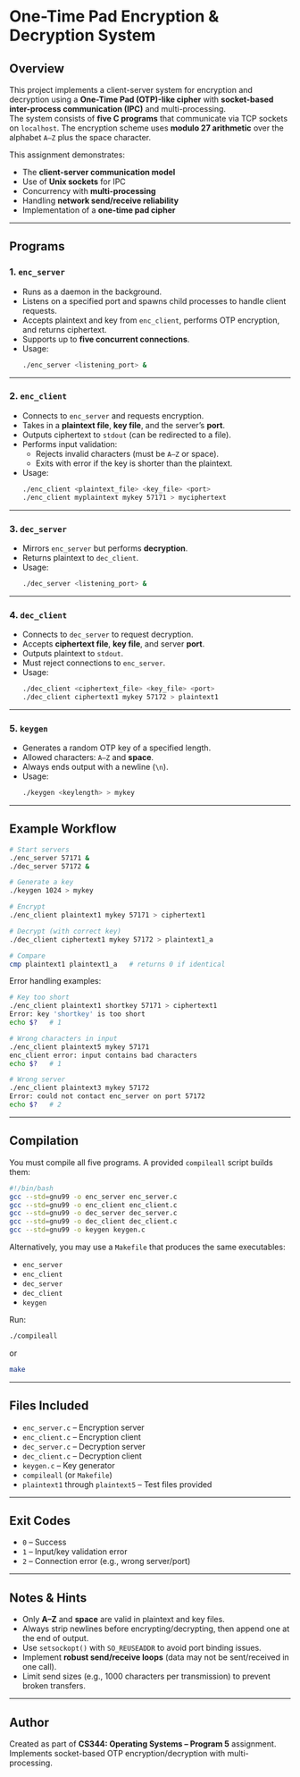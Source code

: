 # One-Time Pad Encryption & Decryption System

## Overview
This project implements a client-server system for encryption and decryption using a **One-Time Pad (OTP)-like cipher** with **socket-based inter-process communication (IPC)** and multi-processing.  
The system consists of **five C programs** that communicate via TCP sockets on `localhost`. The encryption scheme uses **modulo 27 arithmetic** over the alphabet `A–Z` plus the space character.

This assignment demonstrates:
- The **client-server communication model**
- Use of **Unix sockets** for IPC
- Concurrency with **multi-processing**
- Handling **network send/receive reliability**
- Implementation of a **one-time pad cipher**

---

## Programs

### 1. `enc_server`
- Runs as a daemon in the background.
- Listens on a specified port and spawns child processes to handle client requests.
- Accepts plaintext and key from `enc_client`, performs OTP encryption, and returns ciphertext.
- Supports up to **five concurrent connections**.
- Usage:
  ```bash
  ./enc_server <listening_port> &
  ```

---

### 2. `enc_client`
- Connects to `enc_server` and requests encryption.
- Takes in a **plaintext file**, **key file**, and the server’s **port**.
- Outputs ciphertext to `stdout` (can be redirected to a file).
- Performs input validation:
  - Rejects invalid characters (must be `A–Z` or space).
  - Exits with error if the key is shorter than the plaintext.
- Usage:
  ```bash
  ./enc_client <plaintext_file> <key_file> <port>
  ./enc_client myplaintext mykey 57171 > myciphertext
  ```

---

### 3. `dec_server`
- Mirrors `enc_server` but performs **decryption**.
- Returns plaintext to `dec_client`.
- Usage:
  ```bash
  ./dec_server <listening_port> &
  ```

---

### 4. `dec_client`
- Connects to `dec_server` to request decryption.
- Accepts **ciphertext file**, **key file**, and server **port**.
- Outputs plaintext to `stdout`.
- Must reject connections to `enc_server`.
- Usage:
  ```bash
  ./dec_client <ciphertext_file> <key_file> <port>
  ./dec_client ciphertext1 mykey 57172 > plaintext1
  ```

---

### 5. `keygen`
- Generates a random OTP key of a specified length.
- Allowed characters: `A–Z` and **space**.
- Always ends output with a newline (`\n`).
- Usage:
  ```bash
  ./keygen <keylength> > mykey
  ```

---

## Example Workflow

```bash
# Start servers
./enc_server 57171 &
./dec_server 57172 &

# Generate a key
./keygen 1024 > mykey

# Encrypt
./enc_client plaintext1 mykey 57171 > ciphertext1

# Decrypt (with correct key)
./dec_client ciphertext1 mykey 57172 > plaintext1_a

# Compare
cmp plaintext1 plaintext1_a   # returns 0 if identical
```

Error handling examples:
```bash
# Key too short
./enc_client plaintext1 shortkey 57171 > ciphertext1
Error: key 'shortkey' is too short
echo $?   # 1

# Wrong characters in input
./enc_client plaintext5 mykey 57171
enc_client error: input contains bad characters
echo $?   # 1

# Wrong server
./enc_client plaintext3 mykey 57172
Error: could not contact enc_server on port 57172
echo $?   # 2
```

---

## Compilation

You must compile all five programs. A provided `compileall` script builds them:

```bash
#!/bin/bash
gcc --std=gnu99 -o enc_server enc_server.c
gcc --std=gnu99 -o enc_client enc_client.c
gcc --std=gnu99 -o dec_server dec_server.c
gcc --std=gnu99 -o dec_client dec_client.c
gcc --std=gnu99 -o keygen keygen.c
```

Alternatively, you may use a `Makefile` that produces the same executables:
- `enc_server`
- `enc_client`
- `dec_server`
- `dec_client`
- `keygen`

Run:
```bash
./compileall
```
or
```bash
make
```

---

## Files Included
- `enc_server.c` – Encryption server
- `enc_client.c` – Encryption client
- `dec_server.c` – Decryption server
- `dec_client.c` – Decryption client
- `keygen.c` – Key generator
- `compileall` (or `Makefile`)
- `plaintext1` through `plaintext5` – Test files provided

---

## Exit Codes
- `0` – Success
- `1` – Input/key validation error
- `2` – Connection error (e.g., wrong server/port)

---

## Notes & Hints
- Only **A–Z** and **space** are valid in plaintext and key files.
- Always strip newlines before encrypting/decrypting, then append one at the end of output.
- Use `setsockopt()` with `SO_REUSEADDR` to avoid port binding issues.
- Implement **robust send/receive loops** (data may not be sent/received in one call).
- Limit send sizes (e.g., 1000 characters per transmission) to prevent broken transfers.

---

## Author
Created as part of **CS344: Operating Systems – Program 5** assignment.  
Implements socket-based OTP encryption/decryption with multi-processing.
